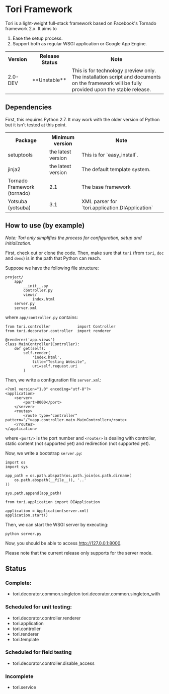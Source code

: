 # Tori Framework

Tori is a light-weight full-stack framework based on Facebook's Tornado framework 2.x. It aims to

1. Ease the setup process.
2. Support both as regular WSGI application or Google App Engine.

<table>
	<tr><th>Version</th><th>Release Status</th><th>Note</th></tr>
	<tr>
		<td>2.0-DEV</td>
		<td>
			**Unstable**
		</td>
		<td>
            This is for technology preview only. The installation script and documents
            on the framework will be fully provided upon the stable release.
		</td>
	</tr>
</table>


## Dependencies

First, this requires Python 2.7. It may work with the older version of Python but it isn't tested at this point.

<table>
	<tr><th>Package</th><th>Minimum version</th><th>Note</th></tr>
	<tr>
		<td>setuptools</td>
		<td>the latest version</td>
		<td>This is for `easy_install`.</td>
	</tr>
	<tr>
		<td>jinja2</td>
		<td>the latest version</td>
		<td>The default template system.</td>
	</tr>
	<tr>
		<td>Tornado Framework (tornado)</td>
		<td>2.1</td>
		<td>The base framework</td>
	</tr>
    <tr>
		<td>Yotsuba (yotsuba)</td>
		<td>3.1</td>
		<td>XML parser for `tori.application.DIApplication`</td>
	</tr>
</table>

## How to use (by example)

_Note: Tori only simplifies the process for configuration, setup and initialization._

First, check out or clone the code. Then, make sure that `tori` (from `tori`, `doc` and `demo`) is in the path that Python can reach.

Suppose we have the following file structure:

	project/
		app/
			__init__.py
			controller.py
			views/
				index.html
		server.py
		server.xml

where `app/controller.py` contains:

	from tori.controller            import Controller
	from tori.decorator.controller  import renderer
	
	@renderer('app.views')
	class MainController(Controller):
		def get(self):
			self.render(
				'index.html',
				title="Testing Website",
				uri=self.request.uri
			)

Then, we write a configuration file `server.xml`:

	<?xml version="1.0" encoding="utf-8"?>
	<application>
	    <server>
	        <port>8000</port>
	    </server>
	    <routes>
	        <route type="controller" pattern="/">app.controller.main.MainController</route>
	    </routes>
	</application>

where `<port/>` is the port number and `<route/>` is dealing with controller, static content (not supported yet) and redirection (not supported yet).

Now, we write a bootstrap `server.py`:

	import os
	import sys
	
	app_path = os.path.abspath(os.path.join(os.path.dirname(
		os.path.abspath(__file__)), '..'
	))
	
	sys.path.append(app_path)
	
	from tori.application import DIApplication
	
	application = Application(server.xml)
	application.start()

Then, we can start the WSGI server by executing:

	python server.py

Now, you should be able to access http://127.0.0.1:8000.

Please note that the current release only supports for the server mode.

## Status

### Complete:

- tori.decorator.common.singleton
tori.decorator.common.singleton_with

### Scheduled for unit testing:

- tori.decorator.controller.renderer
- tori.application
- tori.controller
- tori.renderer
- tori.template

### Scheduled for field testing

- tori.decorator.controller.disable_access

### Incomplete

- tori.service
